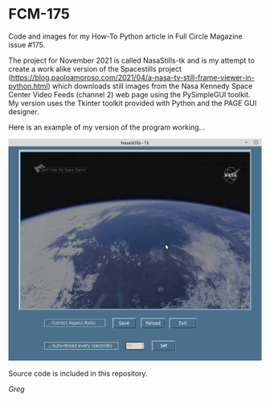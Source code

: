 # FCM-175
Code and images for my How-To Python article in Full Circle Magazine issue #175.

The project for November 2021 is called NasaStills-tk and is my attempt to create a work alike version of the Spacestills project (https://blog.paoloamoroso.com/2021/04/a-nasa-tv-still-frame-viewer-in-python.html) which downloads still images from the Nasa Kennedy Space Center Video Feeds (channel 2) web page using the PySimpleGUI toolkit.  My version uses the Tkinter toolkit provided with Python and the PAGE GUI designer.

Here is an example of my version of the program working...

![NasaStills-Tk-007](NasaStills-Tk-007.png)

Source code is included in this repository.

*Greg*

